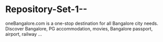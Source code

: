 Repository-Set-1--
==================

oneBangalore.com is a one-stop destination for all Bangalore city needs. Discover Bangalore, PG accommodation, movies, Bangalore passport, airport, railway ...
